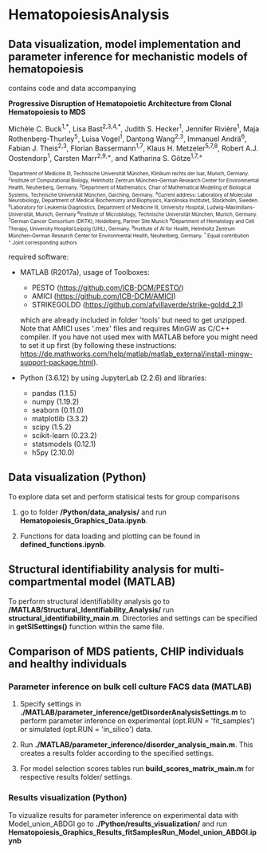 # HematopoiesisAnalysis
## Data visualization, model implementation and parameter inference for mechanistic models of hematopoiesis
contains code and data accompanying

<strong>Progressive Disruption of Hematopoietic Architecture from Clonal Hematopoiesis to MDS</strong> 

Michèle C. Buck<sup>1,\*</sup>, Lisa Bast<sup>2,3,4,\*</sup>, Judith S. Hecker<sup>1</sup>, Jennifer Rivière<sup>1</sup>, Maja Rothenberg-Thurley<sup>5</sup>, Luisa Vogel<sup>1</sup>, Dantong Wang<sup>2,3</sup>, Immanuel Andrä<sup>6</sup>, Fabian J. Theis<sup>2,3</sup>, Florian Bassermann<sup>1,7</sup>, Klaus H. Metzeler<sup>5,7,8</sup>, Robert A.J. Oostendorp<sup>1</sup>, Carsten Marr<sup>2,9,+</sup>, and Katharina S. Götze<sup>1,7,+</sup>

<sub><sup>
<sup>1</sup>Department of Medicine III, Technische Universität München, Klinikum rechts der Isar, Munich, Germany.
<sup>2</sup>Institute of Computational Biology, Helmholtz Zentrum München–German Research Center for Environmental Health, Neuherberg, Germany.
<sup>3</sup>Department of Mathematics, Chair of Mathematical Modeling of Biological Systems, Technische Universität München, Garching, Germany.
<sup>4</sup>Current address: Laboratory of Molecular Neurobiology, Department of Medical Biochemistry and Biophysics, Karolinska Institutet, Stockholm, Sweden.
<sup>5</sup>Laboratory for Leukemia Diagnostics, Department of Medicine III, University Hospital, Ludwig-Maximilians-Universität, Munich, Germany
<sup>6</sup>Institute of Microbiology, Technische Universität München, Munich, Germany.
<sup>7</sup>German Cancer Consortium (DKTK), Heidelberg, Partner Site Munich
<sup>8</sup>Department of Hematology and Cell Therapy, University Hospital Leipzig (UHL), Germany.
<sup>9</sup>Institute of AI for Health, Helmholtz Zentrum München–German Research Center for Environmental Health, Neuherberg, Germany.
<sup>*</sup> Equal contribution <br>
<sup>+</sup> Joint corresponding authors <br>
</sup></sub>

 required software: 
- MATLAB (R2017a), usage of Toolboxes:
  - PESTO (https://github.com/ICB-DCM/PESTO/)
  - AMICI (https://github.com/ICB-DCM/AMICI) 
  - STRIKEGOLDD (https://github.com/afvillaverde/strike-goldd_2.1)
 
  which are already included in folder 'tools' but need to get unzipped. Note that AMICI uses '.mex' files and requires MinGW as C/C++ compiler.   If you have not used mex with MATLAB before you might need to set it up first (by following these instructions: https://de.mathworks.com/help/matlab/matlab_external/install-mingw-support-package.html).
  
- Python (3.6.12) by using JupyterLab (2.2.6) and libraries:
  - pandas (1.1.5)
  - numpy (1.19.2)
  - seaborn (0.11.0)
  - matplotlib (3.3.2)
  - scipy (1.5.2)
  - scikit-learn (0.23.2)
  - statsmodels (0.12.1)
  - h5py (2.10.0)

<h2>Data visualization (Python)</h2> 
To explore data set and perform statisical tests for group comparisons 

  1. go to folder <strong>/Python/data_analysis/</strong> and run <strong>Hematopoiesis_Graphics_Data.ipynb</strong>.
  
  2. Functions for data loading and plotting can be found in <strong>defined_functions.ipynb</strong>.  

<h2>Structural identifiability analysis for multi-compartmental model (MATLAB)</h2>
To perform structural identifiability analysis go to <strong>/MATLAB/Structural_Identifiability_Analysis/</strong> run <strong>structural_identifiability_main.m</strong>. Directories and settings can be specified in <strong>getSISettings()</strong> function within the same file.
        
<h2>Comparison of MDS patients, CHIP individuals and healthy individuals</h2> 

<h3>Parameter inference on bulk cell culture FACS data (MATLAB)</h3>
    
  1. Specify settings in <strong>./MATLAB/parameter_inference/getDisorderAnalysisSettings.m</strong> to perform parameter inference on experimental (opt.RUN = 'fit_samples') or simulated (opt.RUN = 'in_silico') data.

  2. Run <strong>./MATLAB/parameter_inference/disorder_analysis_main.m</strong>. This creates a results folder according to the specified settings.
    
  3. For model selection scores tables run <strong>build_scores_matrix_main.m</strong> for respective results folder/ settings.

 
<h3>Results visualization (Python)</h3> 

To vizualize results for parameter inference on experimental data with Model_union_ABDGI go to <strong>./Python/results_visualization/</strong> and run <strong>Hematopoiesis_Graphics_Results_fitSamplesRun_Model_union_ABDGI.ipynb</strong> 
